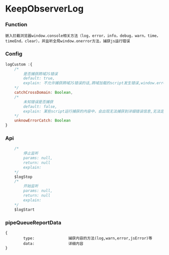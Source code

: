 # KeepObserverLog

### Function

	嵌入拦截浏览器window.console相关方法（log，error，info，debug，warn，time，timeEnd，clear），并监听全局window.onerror方法，捕获js运行错误

### Config	

```javascript
logCustom :{	
	/*
		是否捕获跨域JS错误	
		default: true,
		explain: 不允许捕获跨域JS错误的话,跨域加载的script发生错误,window.error将无法捕获详细错误信息
	*/
    catchCrossDomain: Boolean,
    /*
    	未知错误是否捕获 
    	default: false,
    	explain: 某些script运行捕获的内容中，会出现无法捕获到详细错误信息,无法定位到错误行和错误位置,此类错误如果为false,将不进行捕获上报
    */
    unknowErrorCatch: Boolean
}
```

### Api 

```javascript
	/*
		停止监听	
		params: null,
		return: null
		explain: 
	*/
    $logStop
    /*
    	开始监听 
    	params: null,
		return: null
		explain: 
    */
    $logStart
```

### pipeQueueReportData

```
{
        type:   			捕获内容的方法(log,warn,error,jsError)等
		data:				详细内容
}
```


